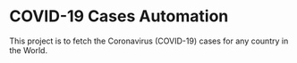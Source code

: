 # COVID-19 Cases Automation

This project is to fetch the Coronavirus (COVID-19) cases for any country in the World. 
